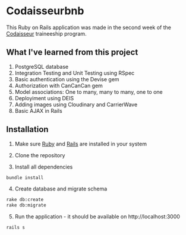 # Codaisseurbnb

This Ruby on Rails application was made in the second week of the [Codaisseur](https://www.codaisseur.com/) traineeship program. 

## What I've learned from this project
1. PostgreSQL database
2. Integration Testing and Unit Testing using RSpec
3. Basic authentication using the Devise gem
4. Authorization with CanCanCan gem
5. Model associations: One to many, many to many, one to one
6. Deployiment using DEIS
7. Adding images using Cloudinary and CarrierWave
8. Basic AJAX in Rails

## Installation

1. Make sure [Ruby](https://www.ruby-lang.org/en/documentation/installation/) and [Rails](http://guides.rubyonrails.org/getting_started.html#installing-rails) are installed in your system

2. Clone the repository

3. Install all dependencies
  ```bash
  bundle install
  ```

4. Create database and migrate schema
  ```bash
  rake db:create
  rake db:migrate
  ```
5. Run the application - it should be available on http://localhost:3000

  ```bash
  rails s
  ```
